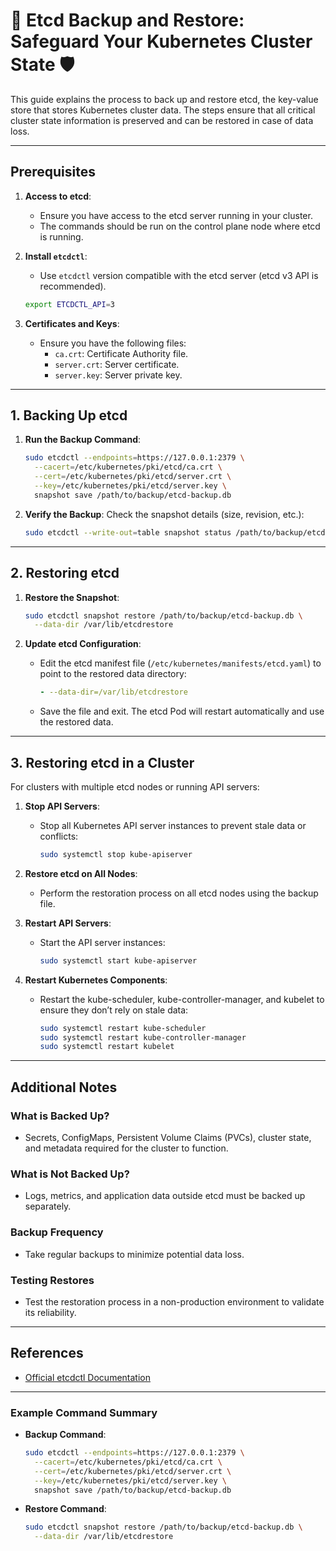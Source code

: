 # 🚀 Etcd Backup and Restore: Safeguard Your Kubernetes Cluster State 🛡️


This guide explains the process to back up and restore etcd, the key-value store that stores Kubernetes cluster data. The steps ensure that all critical cluster state information is preserved and can be restored in case of data loss.

---

## Prerequisites

1. **Access to etcd**:
   - Ensure you have access to the etcd server running in your cluster.
   - The commands should be run on the control plane node where etcd is running.

2. **Install `etcdctl`**:
   - Use `etcdctl` version compatible with the etcd server (etcd v3 API is recommended).
   ```bash
   export ETCDCTL_API=3
   ```

3. **Certificates and Keys**:
   - Ensure you have the following files:
     - `ca.crt`: Certificate Authority file.
     - `server.crt`: Server certificate.
     - `server.key`: Server private key.
   
---

## 1. Backing Up etcd

1. **Run the Backup Command**:
   ```bash
   sudo etcdctl --endpoints=https://127.0.0.1:2379 \
     --cacert=/etc/kubernetes/pki/etcd/ca.crt \
     --cert=/etc/kubernetes/pki/etcd/server.crt \
     --key=/etc/kubernetes/pki/etcd/server.key \
     snapshot save /path/to/backup/etcd-backup.db
   ```

2. **Verify the Backup**:
   Check the snapshot details (size, revision, etc.):
   ```bash
   sudo etcdctl --write-out=table snapshot status /path/to/backup/etcd-backup.db
   ```

---

## 2. Restoring etcd

1. **Restore the Snapshot**:
   ```bash
   sudo etcdctl snapshot restore /path/to/backup/etcd-backup.db \
     --data-dir /var/lib/etcdrestore
   ```

2. **Update etcd Configuration**:
   - Edit the etcd manifest file (`/etc/kubernetes/manifests/etcd.yaml`) to point to the restored data directory:
     ```yaml
     - --data-dir=/var/lib/etcdrestore
     ```
   - Save the file and exit. The etcd Pod will restart automatically and use the restored data.

---

## 3. Restoring etcd in a Cluster

For clusters with multiple etcd nodes or running API servers:

1. **Stop API Servers**:
   - Stop all Kubernetes API server instances to prevent stale data or conflicts:
     ```bash
     sudo systemctl stop kube-apiserver
     ```

2. **Restore etcd on All Nodes**:
   - Perform the restoration process on all etcd nodes using the backup file.

3. **Restart API Servers**:
   - Start the API server instances:
     ```bash
     sudo systemctl start kube-apiserver
     ```

4. **Restart Kubernetes Components**:
   - Restart the kube-scheduler, kube-controller-manager, and kubelet to ensure they don’t rely on stale data:
     ```bash
     sudo systemctl restart kube-scheduler
     sudo systemctl restart kube-controller-manager
     sudo systemctl restart kubelet
     ```

---

## Additional Notes

### **What is Backed Up?**
- Secrets, ConfigMaps, Persistent Volume Claims (PVCs), cluster state, and metadata required for the cluster to function.

### **What is Not Backed Up?**
- Logs, metrics, and application data outside etcd must be backed up separately.

### **Backup Frequency**
- Take regular backups to minimize potential data loss.

### **Testing Restores**
- Test the restoration process in a non-production environment to validate its reliability.

---

## References
- [Official etcdctl Documentation](https://kubernetes.io/docs/tasks/administer-cluster/configure-upgrade-etcd/)

---

### Example Command Summary

- **Backup Command**:
  ```bash
  sudo etcdctl --endpoints=https://127.0.0.1:2379 \
    --cacert=/etc/kubernetes/pki/etcd/ca.crt \
    --cert=/etc/kubernetes/pki/etcd/server.crt \
    --key=/etc/kubernetes/pki/etcd/server.key \
    snapshot save /path/to/backup/etcd-backup.db
  ```

- **Restore Command**:
  ```bash
  sudo etcdctl snapshot restore /path/to/backup/etcd-backup.db \
    --data-dir /var/lib/etcdrestore
  
